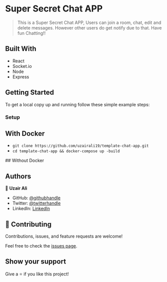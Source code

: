 # Super Secret Chat APP

> This is a Super Secret Chat APP, Users can join a room, chat, edit and delete messages. However other users do get notify due to that. Have fun Chatting!!

## Built With

- React
- Socket.io
- Node
- Express

## Getting Started

To get a local copy up and running follow these simple example steps:

### Setup

## With Docker

- `git clone https://github.com/uzairali19/template-chat-app.git`
- `cd template-chat-app && docker-compose up -build`

## Without Docker

## Authors

👤 **Uzair Ali**

- GitHub: [@githubhandle](https://github.com/uzairali19)
- Twitter: [@twitterhandle](https://twitter.com/Uzairali751)
- LinkedIn: [LinkedIn](https://www.linkedin.com/in/uzairali19/)

## 🤝 Contributing

Contributions, issues, and feature requests are welcome!

Feel free to check the [issues page](https://github.com/uzairali19/template-chat-app/issues/).

## Show your support

Give a ⭐️ if you like this project!
